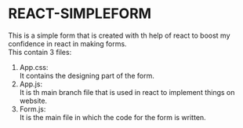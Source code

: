 # REACT-SIMPLEFORM
This is a simple form that is created with th help of react to boost my confidence in react in making forms.<br>
This contain 3 files:<br>
1) App.css: <br>
<t> It contains the designing part of the form.<br>
2) App.js:<br>
<t> It is th main branch file that is used in react to implement things on website.<br>
3) Form.js: <br>
<t> It is the main file in which the code for the form is written.<br>

